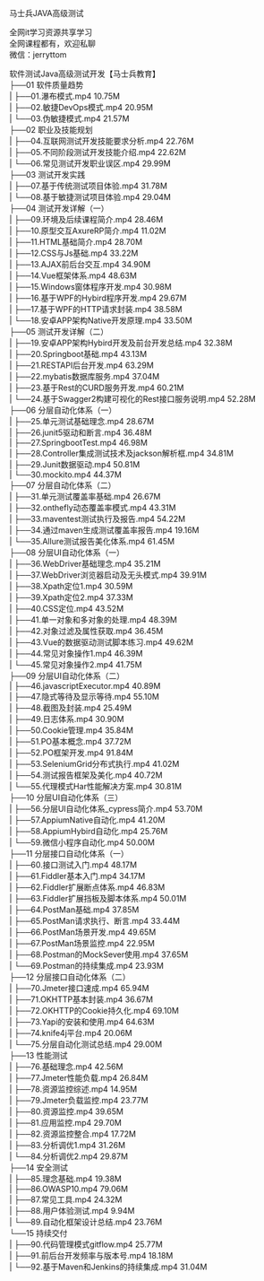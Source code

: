 马士兵JAVA高级测试

全网it学习资源共享学习<br>全网课程都有，欢迎私聊<br>微信：jerryttom<br>

软件测试Java高级测试开发【马士兵教育】<br> ├──01 软件质量趋势<br> | ├──01.瀑布模式.mp4 10.75M<br> | ├──02.敏捷DevOps模式.mp4 20.95M<br> | └──03.伪敏捷模式.mp4 21.57M<br> ├──02 职业及技能规划<br> | ├──04.互联网测试开发技能要求分析.mp4 22.76M<br> | ├──05.不同阶段测试开发技能介绍.mp4 22.62M<br> | └──06.常见测试开发职业误区.mp4 29.99M<br> ├──03 测试开发实践<br> | ├──07.基于传统测试项目体验.mp4 31.78M<br> | └──08.基于敏捷测试项目体验.mp4 29.04M<br> ├──04 测试开发详解（一）<br> | ├──09.环境及后续课程简介.mp4 28.46M<br> | ├──10.原型交互AxureRP简介.mp4 11.02M<br> | ├──11.HTML基础简介.mp4 28.70M<br> | ├──12.CSS与Js基础.mp4 33.22M<br> | ├──13.AJAX前后台交互.mp4 34.90M<br> | ├──14.Vue框架体系.mp4 48.63M<br> | ├──15.Windows窗体程序开发.mp4 30.98M<br> | ├──16.基于WPF的Hybird程序开发.mp4 29.67M<br> | ├──17.基于WPF的HTTP请求封装.mp4 38.58M<br> | └──18.安卓APP架构Native开发原理.mp4 33.50M<br> ├──05 测试开发详解（二）<br> | ├──19.安卓APP架构Hybird开发及前台开发总结.mp4 32.38M<br> | ├──20.Springboot基础.mp4 43.13M<br> | ├──21.RESTAPI后台开发.mp4 63.29M<br> | ├──22.mybatis数据库服务.mp4 37.04M<br> | ├──23.基于Rest的CURD服务开发.mp4 60.21M<br> | └──24.基于Swagger2构建可视化的Rest接口服务说明.mp4 52.28M<br> ├──06 分层自动化体系（一）<br> | ├──25.单元测试基础理念.mp4 28.67M<br> | ├──26.junit5驱动和断言.mp4 36.48M<br> | ├──27.SpringbootTest.mp4 46.98M<br> | ├──28.Controller集成测试技术及jackson解析框.mp4 34.81M<br> | ├──29.Junit数据驱动.mp4 50.81M<br> | └──30.mockito.mp4 44.37M<br> ├──07 分层自动化体系（二）<br> | ├──31.单元测试覆盖率基础.mp4 26.67M<br> | ├──32.onthefly动态覆盖率模式.mp4 43.31M<br> | ├──33.maventest测试执行及报告.mp4 54.22M<br> | ├──34.通过maven生成测试覆盖率报告.mp4 19.16M<br> | └──35.Allure测试报告美化体系.mp4 61.45M<br> ├──08 分层UI自动化体系（一）<br> | ├──36.WebDriver基础理念.mp4 35.21M<br> | ├──37.WebDriver浏览器启动及无头模式.mp4 39.91M<br> | ├──38.Xpath定位1.mp4 30.59M<br> | ├──39.Xpath定位2.mp4 37.33M<br> | ├──40.CSS定位.mp4 43.52M<br> | ├──41.单一对象和多对象的处理.mp4 48.39M<br> | ├──42.对象过滤及属性获取.mp4 36.45M<br> | ├──43.Vue的数据驱动测试脚本练习.mp4 49.62M<br> | ├──44.常见对象操作1.mp4 46.39M<br> | └──45.常见对象操作2.mp4 41.75M<br> ├──09 分层UI自动化体系（二）<br> | ├──46.javascriptExecutor.mp4 40.89M<br> | ├──47.隐式等待及显示等待.mp4 55.10M<br> | ├──48.截图及封装.mp4 25.49M<br> | ├──49.日志体系.mp4 30.90M<br> | ├──50.Cookie管理.mp4 35.84M<br> | ├──51.PO基本概念.mp4 37.72M<br> | ├──52.PO框架开发.mp4 91.84M<br> | ├──53.SeleniumGrid分布式执行.mp4 41.02M<br> | ├──54.测试报告框架及美化.mp4 40.72M<br> | └──55.代理模式Har性能解决方案.mp4 30.81M<br> ├──10 分层UI自动化体系（三）<br> | ├──56.分层UI自动化体系_cypress简介.mp4 53.70M<br> | ├──57.AppiumNative自动化.mp4 41.20M<br> | ├──58.AppiumHybird自动化.mp4 25.76M<br> | └──59.微信小程序自动化.mp4 50.00M<br> ├──11 分层接口自动化体系（一）<br> | ├──60.接口测试入门.mp4 48.17M<br> | ├──61.Fiddler基本入门.mp4 34.17M<br> | ├──62.Fiddler扩展断点体系.mp4 46.83M<br> | ├──63.Fiddler扩展挡板及脚本体系.mp4 50.01M<br> | ├──64.PostMan基础.mp4 37.85M<br> | ├──65.PostMan请求执行、断言.mp4 33.44M<br> | ├──66.PostMan场景开发.mp4 49.65M<br> | ├──67.PostMan场景监控.mp4 22.95M<br> | ├──68.Postman的MockSever使用.mp4 37.65M<br> | └──69.Postman的持续集成.mp4 23.93M<br> ├──12 分层接口自动化体系（二）<br> | ├──70.Jmeter接口速成.mp4 65.94M<br> | ├──71.OKHTTP基本封装.mp4 36.67M<br> | ├──72.OKHTTP的Cookie持久化.mp4 69.10M<br> | ├──73.Yapi的安装和使用.mp4 64.63M<br> | ├──74.knife4j平台.mp4 20.06M<br> | └──75.分层自动化测试总结.mp4 29.00M<br> ├──13 性能测试<br> | ├──76.基础理念.mp4 42.56M<br> | ├──77.Jmeter性能负载.mp4 26.84M<br> | ├──78.资源监控综述.mp4 14.95M<br> | ├──79.Jmeter负载监控.mp4 23.77M<br> | ├──80.资源监控.mp4 39.65M<br> | ├──81.应用监控.mp4 29.70M<br> | ├──82.资源监控整合.mp4 17.72M<br> | ├──83.分析调优1.mp4 31.26M<br> | └──84.分析调优2.mp4 29.87M<br> ├──14 安全测试<br> | ├──85.理念基础.mp4 19.38M<br> | ├──86.OWASP10.mp4 79.06M<br> | ├──87.常见工具.mp4 24.32M<br> | ├──88.用户体验测试.mp4 9.94M<br> | └──89.自动化框架设计总结.mp4 23.76M<br> └──15 持续交付<br> | ├──90.代码管理模式gitflow.mp4 25.77M<br> | ├──91.前后台开发频率与版本号.mp4 18.18M<br> | └──92.基于Maven和Jenkins的持续集成.mp4 31.04M